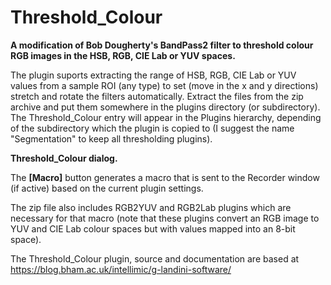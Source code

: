 # Threshold_Colour

**A modification of Bob Dougherty\'s BandPass2 filter to threshold
colour RGB images in the HSB, RGB, CIE Lab or YUV spaces.**

The plugin suports extracting the range of HSB, RGB, CIE Lab or YUV
values from a sample ROI (any type) to set (move in the x and y
directions) stretch and rotate the filters automatically. Extract the
files from the zip archive and put them somewhere in the plugins
directory (or subdirectory). The Threshold_Colour entry will appear in
the Plugins hierarchy, depending of the subdirectory which the plugin is
copied to (I suggest the name \"Segmentation\" to keep all thresholding
plugins).

**Threshold_Colour dialog.**

The **\[Macro\]** button generates a macro that is sent to the Recorder
window (if active) based on the current plugin settings.

The zip file also includes RGB2YUV and RGB2Lab plugins which are
necessary for that macro (note that these plugins convert an RGB image
to YUV and CIE Lab colour spaces but with values mapped into an 8-bit
space).

The Threshold_Colour plugin, source and documentation are based at
<https://blog.bham.ac.uk/intellimic/g-landini-software/>
